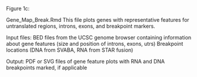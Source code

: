 Figure 1c:

Gene_Map_Break.Rmd
	This file plots genes with representative features for untranslated regions, introns, exons, and breakpoint markers.

Input files:
	BED files from the UCSC genome browser containing information about gene features (size and position of introns, exons, utrs)
	Breakpoint locations (DNA from SVABA, RNA from STAR fusion)

Output:
	PDF or SVG files of gene feature plots with RNA and DNA breakpoints marked, if applicable
